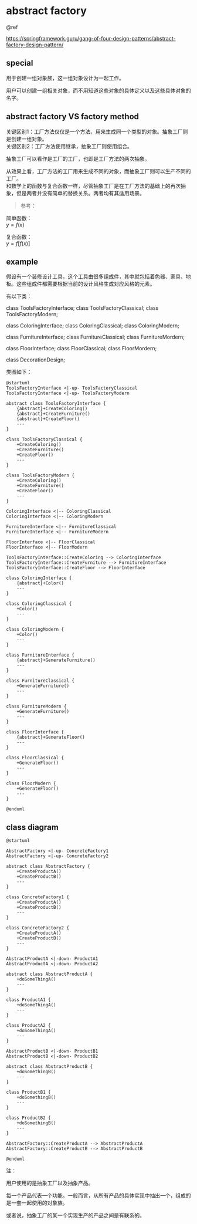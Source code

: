 # abstract factory

@ref 

<https://springframework.guru/gang-of-four-design-patterns/abstract-factory-design-pattern/>

## special

用于创建一组对象族，这一组对象设计为一起工作。

用户可以创建一组相关对象，而不用知道这些对象的具体定义以及这些具体对象的名字。

## abstract factory VS factory method

关键区别1：工厂方法仅仅是一个方法，用来生成同一个类型的对象。抽象工厂则是创建一组对象。  
关键区别2：工厂方法使用继承，抽象工厂则使用组合。  

抽象工厂可以看作是工厂的工厂，也即是工厂方法的两次抽象。

从效果上看，工厂方法的工厂用来生成不同的对象，而抽象工厂则可以生产不同的工厂。  
和数学上的函数与复合函数一样，尽管抽象工厂是在工厂方法的基础上的再次抽象，但是两者并没有简单的替换关系。两者均有其适用场景。  

> 参考：  

简单函数：  
$y=f(x)$  

复合函数：  
$y=f[f(x)]$  

## example

假设有一个装修设计工具，这个工具由很多组成件，其中就包括着色器、家具、地板。这些组成件都需要根据当前的设计风格生成对应风格的元素。  

有以下类：  

class ToolsFactoryInterface;
class ToolsFactoryClassical;
class ToolsFactoryModern;

class ColoringInterface;
class ColoringClassical;
class ColoringModern;

class FurnitureInterface;
class FurnitureClassical;
class FurnitureMordern;

class FloorInterface;
class FloorClassical;
class FloorMordern;

class DecorationDesign;

类图如下：

```plantuml
@startuml
ToolsFactoryInterface <|-up- ToolsFactoryClassical
ToolsFactoryInterface <|-up- ToolsFactoryModern

abstract class ToolsFactoryInterface {
    {abstract}+CreateColoring()
    {abstract}+CreateFurniture()
    {abstract}+CreateFloor()
    ---
}

class ToolsFactoryClassical {
    +CreateColoring()
    +CreateFurniture()
    +CreateFloor()
    ---
}

class ToolsFactoryModern {
    +CreateColoring()
    +CreateFurniture()
    +CreateFloor()
    ---
}

ColoringInterface <|-- ColoringClassical
ColoringInterface <|-- ColoringModern

FurnitureInterface <|-- FurnitureClassical
FurnitureInterface <|-- FurnitureModern

FloorInterface <|-- FloorClassical
FloorInterface <|-- FloorModern

ToolsFactoryInterface::CreateColoring --> ColoringInterface
ToolsFactoryInterface::CreateFurniture --> FurnitureInterface
ToolsFactoryInterface::CreateFloor --> FloorInterface

class ColoringInterface {
    {abstract}+Color()
    ---
}

class ColoringClassical {
    +Color()
    ---
}

class ColoringModern {
    +Color()
    ---
}

class FurnitureInterface {
    {abstract}+GenerateFurniture()
    ---
}

class FurnitureClassical {
    +GenerateFurniture()
    ---
}

class FurnitureModern {
    +GenerateFurniture()
    ---
}

class FloorInterface {
    {abstract}+GenerateFloor()
    ---
}

class FloorClassical {
    +GenerateFloor()
    ---
}

class FloorModern {
    +GenerateFloor()
    ---
}

@enduml
```

## class diagram

```plantuml
@startuml

AbstractFactory <|-up- ConcreteFactory1
AbstractFactory <|-up- ConcreteFactory2

abstract class AbstractFactory {
    +CreateProductA()
    +CreateProductB()
    ---
}

class ConcreteFactory1 {
    +CreateProductA()
    +CreateProductB()
    ---
}

class ConcreteFactory2 {
    +CreateProductA()
    +CreateProductB()
    ---
}

AbstractProductA <|-down- ProductA1
AbstractProductA <|-down- ProductA2

abstract class AbstractProductA {
    +doSomeThingA()
    ---
}

class ProductA1 {
    +doSomeThingA()
    ---
}

class ProductA2 {
    +doSomeThingA()
    ---
}

AbstractProductB <|-down- ProductB1
AbstractProductB <|-down- ProductB2

abstract class AbstractProductB {
    +doSomethingB()
    ---
}

class ProductB1 {
    +doSomethingB()
    ---
}

class ProductB2 {
    +doSomethingB()
    ---
}

AbstractFactory::CreateProductA --> AbstractProductA
AbstractFactory::CreateProductB --> AbstractProductB

@enduml
```

注：

用户使用的是抽象工厂以及抽象产品。  

每一个产品代表一个功能。一般而言，从所有产品的具体实现中抽出一个，组成的是一套一起使用的对象族。

或者说，抽象工厂的某一个实现生产的产品之间是有联系的。  